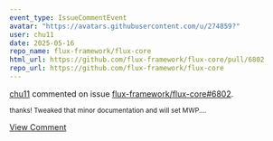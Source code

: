 ```yaml
---
event_type: IssueCommentEvent
avatar: "https://avatars.githubusercontent.com/u/274859?"
user: chu11
date: 2025-05-16
repo_name: flux-framework/flux-core
html_url: https://github.com/flux-framework/flux-core/pull/6802
repo_url: https://github.com/flux-framework/flux-core
---
```


<a href='https://github.com/chu11' target='_blank'>chu11</a> commented on issue <a href='https://github.com/flux-framework/flux-core/pull/6802' target='_blank'>flux-framework/flux-core#6802</a>.

<small>thanks!  Tweaked that minor documentation and will set MWP....</small>

<a href='https://github.com/flux-framework/flux-core/pull/6802' target='_blank'>View Comment</a>